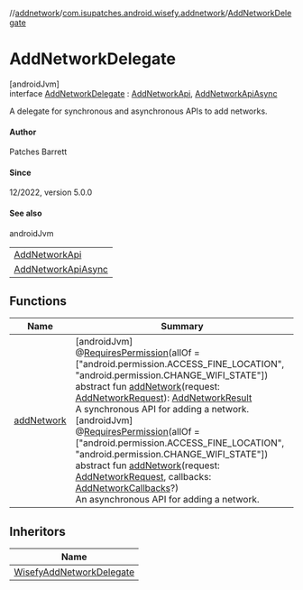 //[addnetwork](../../../index.md)/[com.isupatches.android.wisefy.addnetwork](../index.md)/[AddNetworkDelegate](index.md)

# AddNetworkDelegate

[androidJvm]\
interface [AddNetworkDelegate](index.md) : [AddNetworkApi](../-add-network-api/index.md), [AddNetworkApiAsync](../-add-network-api-async/index.md)

A delegate for synchronous and asynchronous APIs to add networks.

#### Author

Patches Barrett

#### Since

12/2022, version 5.0.0

#### See also

androidJvm

| |
|---|
| [AddNetworkApi](../-add-network-api/index.md) |
| [AddNetworkApiAsync](../-add-network-api-async/index.md) |

## Functions

| Name | Summary |
|---|---|
| [addNetwork](../-add-network-api/add-network.md) | [androidJvm]<br>@[RequiresPermission](https://developer.android.com/reference/kotlin/androidx/annotation/RequiresPermission.html)(allOf = [&quot;android.permission.ACCESS_FINE_LOCATION&quot;, &quot;android.permission.CHANGE_WIFI_STATE&quot;])<br>abstract fun [addNetwork](../-add-network-api/add-network.md)(request: [AddNetworkRequest](../../com.isupatches.android.wisefy.addnetwork.entities/-add-network-request/index.md)): [AddNetworkResult](../../com.isupatches.android.wisefy.addnetwork.entities/-add-network-result/index.md)<br>A synchronous API for adding a network.<br>[androidJvm]<br>@[RequiresPermission](https://developer.android.com/reference/kotlin/androidx/annotation/RequiresPermission.html)(allOf = [&quot;android.permission.ACCESS_FINE_LOCATION&quot;, &quot;android.permission.CHANGE_WIFI_STATE&quot;])<br>abstract fun [addNetwork](../-add-network-api-async/add-network.md)(request: [AddNetworkRequest](../../com.isupatches.android.wisefy.addnetwork.entities/-add-network-request/index.md), callbacks: [AddNetworkCallbacks](../../com.isupatches.android.wisefy.addnetwork.callbacks/-add-network-callbacks/index.md)?)<br>An asynchronous API for adding a network. |

## Inheritors

| Name |
|---|
| [WisefyAddNetworkDelegate](../-wisefy-add-network-delegate/index.md) |
